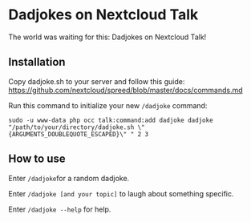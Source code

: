 # Dadjokes on Nextcloud Talk

The world was waiting for this: Dadjokes on Nextcloud Talk!

## Installation

Copy dadjoke.sh to your server and follow this guide: https://github.com/nextcloud/spreed/blob/master/docs/commands.md

Run this command to initialize your new `/dadjoke` command:
```
sudo -u www-data php occ talk:command:add dadjoke dadjoke "/path/to/your/directory/dadjoke.sh \"{ARGUMENTS_DOUBLEQUOTE_ESCAPED}\" " 2 3
```
## How to use

Enter `/dadjoke`for a random dadjoke.

Enter `/dadjoke [and your topic]` to laugh about something specific.

Enter `/dadjoke --help` for help.
